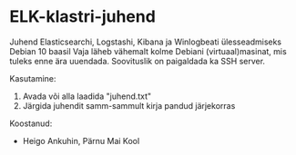 # ELK-klastri-juhend
Juhend Elasticsearchi, Logstashi, Kibana ja Winlogbeati ülesseadmiseks Debian 10 baasil
Vaja läheb vähemalt kolme Debiani (virtuaal)masinat, mis tuleks enne ära uuendada. Soovituslik on paigaldada ka SSH server.

Kasutamine:
1) Avada või alla laadida "juhend.txt"
2) Järgida juhendit samm-sammult kirja pandud järjekorras



Koostanud: 
- Heigo Ankuhin, Pärnu Mai Kool
